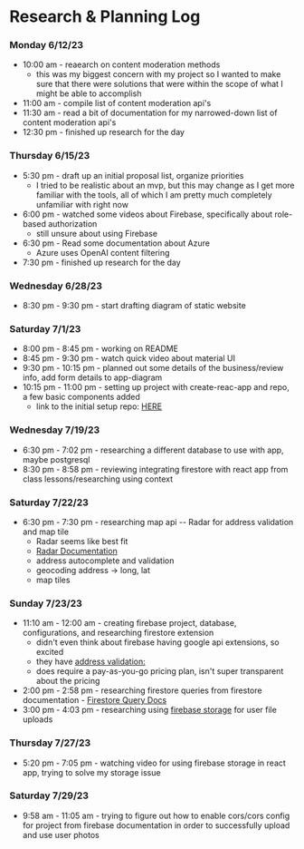 # Research & Planning Log
### Monday 6/12/23 
* 10:00 am - reaearch on content moderation methods
  - this was my biggest concern with my project so I wanted to make sure that there were solutions that were within the scope of what I might be able to accomplish
* 11:00 am - compile list of content moderation api's
* 11:30 am - read a bit of documentation for my narrowed-down list of content moderation api's
* 12:30 pm - finished up research for the day

### Thursday 6/15/23
* 5:30 pm - draft up an initial proposal list, organize priorities
  - I tried to be realistic about an mvp, but this may change as I get more familiar with the tools, all of which I am pretty much completely unfamiliar with right now
* 6:00 pm - watched some videos about Firebase, specifically about role-based authorization
  - still unsure about using Firebase
* 6:30 pm - Read some documentation about Azure
  - Azure uses OpenAI content filtering
* 7:30 pm - finished up research for the day

### Wednesday 6/28/23
* 8:30 pm - 9:30 pm - start drafting diagram of static website

### Saturday 7/1/23
* 8:00 pm - 8:45 pm - working on README
* 8:45 pm - 9:30 pm - watch quick video about material UI
* 9:30 pm - 10:15 pm - planned out some details of the business/review info, add form details to app-diagram 
* 10:15 pm - 11:00 pm - setting up project with create-reac-app and repo, a few basic components added
  - link to the initial setup repo: [HERE][Project repo]

### Wednesday 7/19/23
* 6:30 pm - 7:02 pm - researching a different database to use with app, maybe postgresql
* 8:30 pm - 8:58 pm - reviewing integrating firestore with react app from class lessons/researching using context

### Saturday 7/22/23
* 6:30 pm - 7:30 pm - researching map api -- Radar for address validation and map tile
  - Radar seems like best fit
  - [Radar Documentation][Radar Docs]
  - address autocomplete and validation
  - geocoding address -> long, lat
  - map tiles

### Sunday 7/23/23
* 11:10 am - 12:00 am - creating firebase project, database, configurations, and researching firestore extension
  - didn't even think about firebase having google api extensions, so excited
  - they have [address validation:][Address V]
  - does require a pay-as-you-go pricing plan, isn't super transparent about the pricing
* 2:00 pm - 2:58 pm - researching firestore queries from firestore documentation - [Firestore Query Docs][Firestore Queries]
* 3:00 pm - 4:03 pm - researching using [firebase storage][firebase storage] for user file uploads


### Thursday 7/27/23

* 5:20 pm - 7:05 pm - watching video for using firebase storage in react app, trying to solve my storage issue

### Saturday 7/29/23

* 9:58 am - 11:05 am - trying to figure out how to enable cors/cors config for project from firebase documentation in order to successfully upload and use user photos


  [Project repo]: https://github.com/DaniS91/Capstone-Project
  [Radar Docs]: https://radar.com/documentation/
  [Address V]: https://extensions.dev/extensions/googlemapsplatform/firestore-validate-address
  [Firestore Queries]: https://firebase.google.com/docs/firestore/query-data/queries
  [firebase storage]: https://firebase.google.com/docs/storage/web/start
